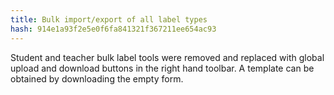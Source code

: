 ```yaml
---
title: Bulk import/export of all label types
hash: 914e1a93f2e5e0f6fa841321f367211ee654ac93
---
```

Student and teacher bulk label tools were removed and replaced with global upload and download buttons in the right hand toolbar. A template can be obtained by downloading the empty form.